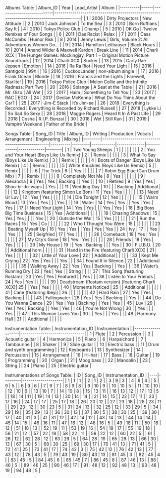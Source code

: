 Albums Table:
| Album_ID | Year | Lead_Artist               | Album                                                                                     |
|----------|------|---------------------------|-------------------------------------------------------------------------------------------|
| 1        | 2006 | Dirty Projectors          | New Attitude                                                                              |
| 2        | 2010 | Jack Johnson              | To the Sea                                                                                |
| 3        | 2010 | Born Ruffians             | Say It                                                                                    |
| 4        | 2010 | Tokyo Police Club         | Champ                                                                                     |
| 5        | 2010 | OK Go                     | Twelve Remixes of Four Songs                                                              |
| 6        | 2011 | Das Racist                | Relax                                                                                     |
| 7        | 2011 | Cass McCombs              | Humor Risk                                                                                |
| 8        | 2014 | Jenny Lewis               | Girls, Volume 2: All Adventurous Women Do…                                                |
| 9        | 2014 | Hamilton Leithauser       | Black Hours                                                                               |
| 10       | 2014 | Anand Wilder & Maxwell Kardon | Break Line                                                                             |
| 11       | 2014 | Charli XCX                | The Hunger Games: Mockingjay, Part 1 – Original Motion Picture Soundtrack                 |
| 12       | 2014 | Charli XCX                | Sucker                                                                                    |
| 13       | 2015 | Carly Rae Jepsen          | Emotion                                                                                   |
| 14       | 2016 | Ra Ra Riot                | Need Your Light                                                                           |
| 15       | 2016 | Santigold                 | 99¢                                                                                       |
| 16       | 2016 | CuckooLander              | non-album single                                                                          |
| 17       | 2016 | Frank Ocean               | Blonde                                                                                    |
| 18       | 2016 | Francis and the Lights    | Farewell, Starlite!                                                                       |
| 19       | 2016 | Tokyo Police Club         | Melon Collie and the Infinite Radness: Part Two                                           |
| 20       | 2016 | Solange                   | A Seat at the Table                                                                       |
| 21       | 2016 | Mr. Oizo                  | All Wet                                                                                   |
| 22       | 2017 | Haim                      | Something to Tell You                                                                     |
| 23       | 2017 | RAC                       | EGO                                                                                       |
| 24       | 2017 | Declan McKenna            | What Do You Think About the Car?                                                          |
| 25       | 2017 | Jim-E Stack               | It’s Jim-ee                                                                               |
| 26       | 2018 | Everything is Recorded    | Everything is Recorded by Richard Russell                                                 |
| 27       | 2018 | Lykke Li                  | So Sad So Sexy                                                                            |
| 28       | 2018 | Maggie Rogers             | Heard It In A Past Life                                                                   |
| 29       | 2018 | Cosha                     | R.I.P. Bonzai                                                                             |
| 30       | 2018 | Wet                       | Still Run                                                                                 |
| 31       | 2019 | Vampire Weekend           | Father of the Bride                                                                       |


Songs Table:
| Song_ID | Title                                             | Album_ID | Writing | Production | Vocals       | Arrangement | Engineering | Mixing |
|---------|---------------------------------------------------|----------|---------|------------|--------------|-------------|-------------|--------|
| 1       | Two Young Sheeps                                  | 1        |         |            |              |             |             |        |
| 2       | You and Your Heart (Boys Like Us Remix)           | 2        |         | Remix      |              |             |             |        |
| 3       | What To Say (Boys Like Us Remix)                  | 3        |         | Remix      |              |             |             |        |
| 4       | Boots of Danger (Boys Like Us Remix)              | 4        |         | Remix      |              |             |             |        |
| 5       | White Knuckles (Boys Like Us Remix)               | 5        |         | Remix      |              |             |             |        |
| 6       | The Trick                                         | 6        |         | Yes        |              |             |             |        |
| 7       | Robin Egg Blue (Gun Drum Mix)                     | 7        |         | Remix      |              |             |             |        |
| 8       | Completely Not Me                                 | 8        | Yes     |            |              |             |             |        |
| 9       | Alexandra                                         | 9        | Yes     | Yes        | Backing      |             | Yes         |        |
| 10      | I Retired                                         | 9        | Yes     | Yes        | Shoo-bi-do-waps |             | Yes         |        |
| 11      | Wedding Day                                       | 10       |         |            | Backing      | Additional  |             |        |
| 12      | Kingdom (featuring Simon Le Bon)                  | 11       | Yes     | Yes        |              |             |             |        |
| 13      | Need Ur Luv                                       | 12       | Yes     | Yes        |              |             |             |        |
| 14      | Die Tonight                                       | 12       | Yes     |            |              |             |             |        |
| 15      | Warm Blood                                        | 13       | Yes     | Yes        |              |             | Yes         |        |
| 16      | Water                                             | 14       | Yes     | Yes        |              | Yes         | Yes         | Yes    |
| 17      | I Need Your Light                                 | 14       | Yes     | Yes        |              |             | Yes         | Yes    |
| 18      | Big Boss Big Time Business                        | 15       | Yes     | Additional |              |             |             |        |
| 19      | Chasing Shadows                                   | 15       | Yes     | Yes        |              |             |             | Yes    |
| 20      | Outside the War                                   | 15       | Yes     |            |              |             |             |        |
| 21      | Run the Races                                     | 15       | Yes     | Co         |              |             |             |        |
| 22      | Who I Thought You Were                            | 15       |         |            |              |             |             |        |
| 23      | Beating Myself Up                                 | 16       | Yes     | Yes        |              | Yes         | Yes         | Yes    |
| 24      | Ivy                                               | 17       |         | Yes        |              | Yes         |             |        |
| 25      | Seigfried                                         | 17       | Yes     |            |              |             |             |        |
| 26      | Comeback                                          | 18       | Yes     | Yes        |              |             |             |        |
| 27      | My City’s Gone                                    | 18       | Yes     | Yes        |              |             |             |        |
| 28      | Friends                                           | 18       | Yes     | Yes        |              |             |             |        |
| 29      | My House                                          | 19       |         | Yes        | Backing      |             |             | Yes    |
| 30      | F.U.B.U.                                          | 20       |         | Additional horn |              |             |             |        |
| 31      | Hand in the Fire (featuring Charli XCX)           | 21       | Yes     |            |              |             |             |        |
| 32      | Little of Your Love                               | 22       |         | Additional |              |             |             |        |
| 33      | Kept Me Crying                                    | 22       | Yes     | Yes        |              |             | Yes         |        |
| 34      | Found It in Silence                               | 22       |         | Additional |              |             |             |        |
| 35      | Walking Away                                      | 22       | Yes     | Yes        | Backing      |             | Yes         |        |
| 36      | Water’s Running Dry                               | 22       | Yes     | Yes        |             | String      |             |        |
| 37      | This Song (featuring Rostam)                      | 23       | Yes     | Yes        | Featured     |             | Yes         |        |
| 38      | Listen to Your Friends                            | 24       | Yes     | Yes        |              |             |             |        |
| 39      | Deadstream (Rostam version) (featuring Charli XCX)| 25       |         | Yes        | Yes          |             |             |        |
| 40      | Moments Noticed                                   | 25       |         | Additional |              |             |             |        |
| 41      | Cane (featuring Ibeyi)                            | 26       |         |            |              |             |             |        |
| 42      | Hard Rain                                         | 27       | Yes     | Yes        | Backing      |             |             |        |
| 43      | Fallingwater                                      | 28       | Yes     | Yes        | Backing      |             | Yes         |        |
| 44      | Do You Wanna Dance                                | 29       | Yes     | Yes        | Backing      |             | Yes         | Yes    |
| 45      | Luv                                               | 29       | Yes     | Yes        | Backing      |             | Yes         | Yes    |
| 46      | You're Not Wrong                                  | 30       |         | Yes        |              |             | Yes         |        |
| 47      | This Woman Loves You                              | 30       |         | Yes        |              |             | Yes         |        |
| 48      | Harmony Hall                                      | 31       |         | Additional |              |             |             |        |


Instrumentation Table:
| Instrumentation_ID | Instrumentation                |
|--------------------|--------------------------------|
| 1                  | Flute                          |
| 2                  | Percussion                     |
| 3                  | Acoustic guitar                |
| 4                  | Harmonica                      |
| 5                  | Piano                          |
| 6                  | Harpsichord                    |
| 7                  | Tambourine                     |
| 8                  | Shaker                         |
| 9                  | Slide guitar                   |
| 10                 | Electric bass                  |
| 11                 | Drum and synth programming     |
| 12                 | Keyboards                      |
| 13                 | Synthesizer                    |
| 14                 | Percussion                     |
| 15                 | Arrangement                    |
| 16                 | Hi-hat                         |
| 17                 | Bass                           |
| 18                 | Guitar                         |
| 19                 | Programming                    |
| 20                 | Organ                          |
| 21                 | Moog bass                      |
| 22                 | Mandolin                       |
| 23                 | String                         |
| 24                 | Piano                          |
| 25                 | Electric guitar                |

Instrumentations of Songs Table:
| ID | Song_ID | Instrumentation_ID |
|----|---------|--------------------|
| 1  | 1       | 1                  |
| 2  | 1       | 2                  |
| 3  | 9       | 3                  |
| 4  | 9       | 4                  |
| 5  | 9       | 5                  |
| 6  | 9       | 6                  |
| 7  | 9       | 7                  |
| 8  | 9       | 8                  |
| 9  | 10      | 9                  |
| 10 | 10      | 5                  |
| 11 | 10      | 10                 |
| 12 | 10      | 6                  |
| 13 | 10      | 7                  |
| 14 | 10      | 8                  |
| 15 | 13      | 11                 |
| 16 | 13      | 12                 |
| 17 | 13      | 5                  |
| 18 | 14      | 11                 |
| 19 | 14      | 13                 |
| 20 | 14      | 14                 |
| 21 | 14      | 15                 |
| 22 | 17      | 11                 |
| 23 | 17      | 16                 |
| 24 | 17      | 17                 |
| 25 | 17      | 18                 |
| 26 | 20      | 12                 |
| 27 | 23      | 18                 |
| 28 | 23      | 11                 |
| 29 | 23      | 12                 |
| 30 | 23      | 5                  |
| 31 | 24      | 13                 |
| 32 | 25      | 12                 |
| 33 | 29      | 5                  |
| 34 | 29      | 19                 |
| 35 | 29      | 13                 |
| 36 | 30      | 13                 |
| 37 | 30      | 5                  |
| 38 | 30      | 25                 |
| 39 | 30      | 17                 |
| 40 | 31      | 3                  |
| 41 | 31      | 12                 |
| 42 | 14      | 12                 |
| 43 | 14      | 13                 |
| 44 | 14      | 14                 |
| 45 | 14      | 15                 |
| 46 | 16      | 11                 |
| 47 | 16      | 12                 |
| 48 | 16      | 5                  |
| 49 | 18      | 11                 |
| 50 | 18      | 12                 |
| 51 | 18      | 13                 |
| 52 | 19      | 11                 |
| 53 | 19      | 16                 |
| 54 | 19      | 17                 |
| 55 | 19      | 18                 |
| 56 | 21      | 12                 |
| 57 | 22      | 18                 |
| 58 | 22      | 11                 |
| 59 | 22      | 12                 |
| 60 | 22      | 5                  |
| 61 | 26      | 12                 |
| 62 | 28      | 12                 |
| 63 | 28      | 5                  |
| 64 | 28      | 19                 |
| 65 | 28      | 13                 |
| 66 | 30      | 13                 |
| 67 | 30      | 5                  |
| 68 | 30      | 25                 |
| 69 | 30      | 17                 |
| 70 | 41      | 13                 |
| 71 | 41      | 5                  |
| 72 | 41      | 25                 |
| 73 | 41      | 17                 |
| 74 | 42      | 3                  |
| 75 | 42      | 12                 |
| 76 | 42      | 13                 |
| 77 | 43      | 12                 |
| 78 | 43      | 5                  |
| 79 | 43      | 19                 |
| 80 | 43      | 13                 |
| 81 | 45      | 3                  |
| 82 | 45      | 4                  |
| 83 | 45      | 5                  |
| 84 | 45      | 6                  |
| 85 | 45      | 7                  |
| 86 | 45      | 8                  |
| 87 | 46      | 13                 |
| 88 | 46      | 5                  |
| 89 | 46      | 25                 |
| 90 | 46      | 17                 |
| 91 | 48      | 12                 |
| 92 | 48      | 13                 |
| 93 | 48      | 19                 |
| 94 | 48      | 5                  |
